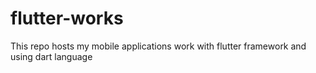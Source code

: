 # flutter-works
This repo hosts my mobile applications work with flutter framework and using dart language
